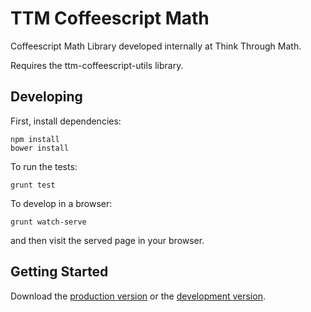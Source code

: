 
# TTM Coffeescript Math

Coffeescript Math Library developed internally at Think Through Math.

Requires the ttm-coffeescript-utils library.


## Developing

First, install dependencies:

    npm install
    bower install

To run the tests:

    grunt test

To develop in a browser:

    grunt watch-serve

and then visit the served page in your browser.

## Getting Started

Download the [production version][min] or the [development version][max].

[min]: https://raw.github.com/thinkthroughmath/ttm-coffeescript-math/master/dist/ttm-coffeescript-math.min.js
[max]: https://raw.github.com/thinkthroughmath/ttm-coffeescript-math/master/dist/ttm-coffeescript-math.js
